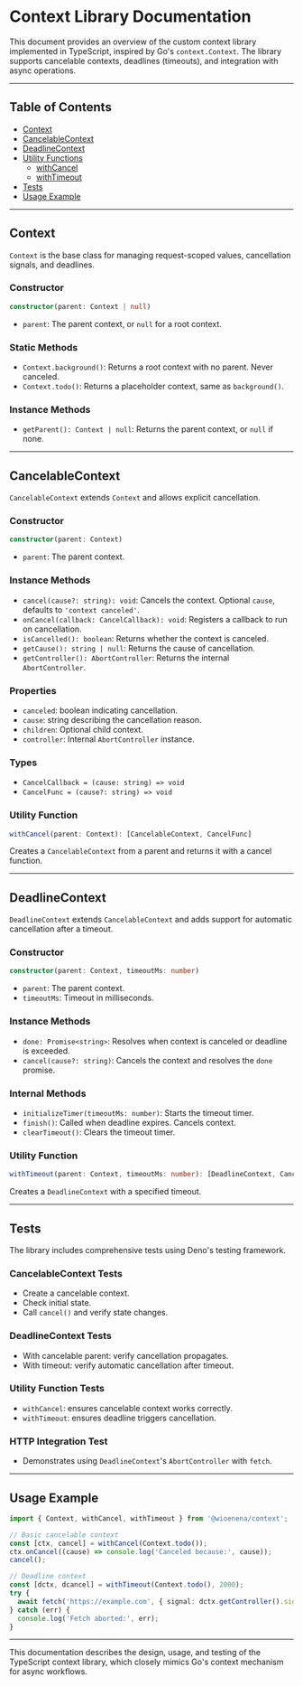 # Context Library Documentation

This document provides an overview of the custom context library implemented in TypeScript, inspired by Go's `context.Context`. The library supports cancelable contexts, deadlines (timeouts), and integration with async operations.

---

## Table of Contents

- [Context](#context)
- [CancelableContext](#cancelablecontext)
- [DeadlineContext](#deadlinecontext)
- [Utility Functions](#utility-function)
  - [withCancel](#utility-function)
  - [withTimeout](#utility-function-1)
- [Tests](#tests)
- [Usage Example](#usage-example)

---

## Context

`Context` is the base class for managing request-scoped values, cancellation signals, and deadlines.

### Constructor
```typescript
constructor(parent: Context | null)
```
- `parent`: The parent context, or `null` for a root context.

### Static Methods
- `Context.background()`: Returns a root context with no parent. Never canceled.
- `Context.todo()`: Returns a placeholder context, same as `background()`.

### Instance Methods
- `getParent(): Context | null`: Returns the parent context, or `null` if none.

---

## CancelableContext

`CancelableContext` extends `Context` and allows explicit cancellation.

### Constructor
```typescript
constructor(parent: Context)
```
- `parent`: The parent context.

### Instance Methods
- `cancel(cause?: string): void`: Cancels the context. Optional `cause`, defaults to `'context canceled'`.
- `onCancel(callback: CancelCallback): void`: Registers a callback to run on cancellation.
- `isCancelled(): boolean`: Returns whether the context is canceled.
- `getCause(): string | null`: Returns the cause of cancellation.
- `getController(): AbortController`: Returns the internal `AbortController`.

### Properties
- `canceled`: boolean indicating cancellation.
- `cause`: string describing the cancellation reason.
- `children`: Optional child context.
- `controller`: Internal `AbortController` instance.

### Types
- `CancelCallback = (cause: string) => void`
- `CancelFunc = (cause?: string) => void`

### Utility Function
```typescript
withCancel(parent: Context): [CancelableContext, CancelFunc]
```
Creates a `CancelableContext` from a parent and returns it with a cancel function.

---

## DeadlineContext

`DeadlineContext` extends `CancelableContext` and adds support for automatic cancellation after a timeout.

### Constructor
```typescript
constructor(parent: Context, timeoutMs: number)
```
- `parent`: The parent context.
- `timeoutMs`: Timeout in milliseconds.

### Instance Methods
- `done: Promise<string>`: Resolves when context is canceled or deadline is exceeded.
- `cancel(cause?: string)`: Cancels the context and resolves the `done` promise.

### Internal Methods
- `initializeTimer(timeoutMs: number)`: Starts the timeout timer.
- `finish()`: Called when deadline expires. Cancels context.
- `clearTimeout()`: Clears the timeout timer.

### Utility Function
```typescript
withTimeout(parent: Context, timeoutMs: number): [DeadlineContext, CancelFunc]
```
Creates a `DeadlineContext` with a specified timeout.

---

## Tests

The library includes comprehensive tests using Deno's testing framework.

### CancelableContext Tests
- Create a cancelable context.
- Check initial state.
- Call `cancel()` and verify state changes.

### DeadlineContext Tests
- With cancelable parent: verify cancellation propagates.
- With timeout: verify automatic cancellation after timeout.

### Utility Function Tests
- `withCancel`: ensures cancelable context works correctly.
- `withTimeout`: ensures deadline triggers cancellation.

### HTTP Integration Test
- Demonstrates using `DeadlineContext`'s `AbortController` with `fetch`.

---

## Usage Example

```typescript
import { Context, withCancel, withTimeout } from '@wioenena/context';

// Basic cancelable context
const [ctx, cancel] = withCancel(Context.todo());
ctx.onCancel((cause) => console.log('Canceled because:', cause));
cancel();

// Deadline context
const [dctx, dcancel] = withTimeout(Context.todo(), 2000);
try {
  await fetch('https://example.com', { signal: dctx.getController().signal });
} catch (err) {
  console.log('Fetch aborted:', err);
}
```

---

This documentation describes the design, usage, and testing of the TypeScript context library, which closely mimics Go's context mechanism for async workflows.

